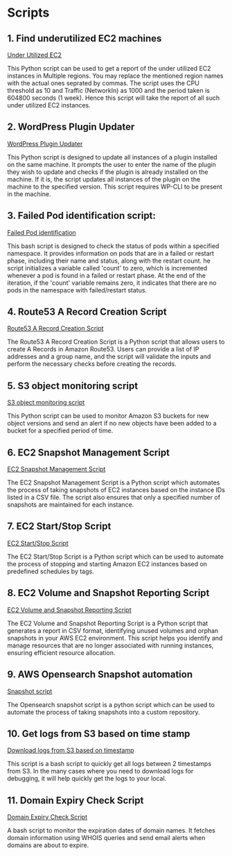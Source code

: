 # Scripts

## 1. Find underutilized EC2 machines
[Under Utilized EC2](/scripts/cpu_traffic_multi_region_under-utilized.py)

This Python script can be used to get a report of the under utilized EC2 instances in Multiple regions. You may replace the mentioned region names with the actual ones seprated by commas. The script uses the CPU threshold as 10 and Traffic (NetworkIn) as 1000 and the period taken is 604800 seconds (1 week). Hence this script will take the report of all such under utilized EC2 instances. 

## 2. WordPress Plugin Updater
[WordPress Plugin Updater](/scripts/WordPress_plugin_updater.py)

This Python script is designed to update all instances of a plugin installed on the same machine. It prompts the user to enter the name of the plugin they wish to update and checks if the plugin is already installed on the machine. If it is, the script updates all instances of the plugin on the machine to the specified version. This script requires WP-CLI to be present in the machine.

## 3. Failed Pod identification script:
[Failed Pod identification](/scripts/pod_restart_fail.sh)

This bash script is designed to check the status of pods within a specified namespace. It provides information on pods that are in a failed or restart phase, including their name and status, along with the restart count. he script initializes a variable called 'count' to zero, which is incremented whenever a pod is found in a failed or restart phase. At the end of the iteration, if the 'count' variable remains zero, it indicates that there are no pods in the namespace with failed/restart status.

## 4. Route53 A Record Creation Script
[Route53 A Record Creation Script](/scripts/route53-a-records/a-record.py)

The Route53 A Record Creation Script is a Python script that allows users to create A Records in Amazon Route53. Users can provide a list of IP addresses and a group name, and the script will validate the inputs and perform the necessary checks before creating the records.

## 5. S3 object monitoring script
[S3 object monitoring script](/scripts/s3object_check/s3object_check.py)

This Python script can be used to monitor Amazon S3 buckets for new object versions and send an alert if no new objects have been added to a bucket for a specified period of time.

## 6. EC2 Snapshot Management Script
[EC2 Snapshot Management Script](/scripts/ec2-dailysnapshots/ec2snapshot.py)

The EC2 Snapshot Management Script is a Python script which automates the process of taking snapshots of EC2 instances based on the instance IDs listed in a CSV file. The script also ensures that only a specified number of snapshots are maintained for each instance.

## 7. EC2 Start/Stop Script
[ EC2 Start/Stop Script](/scripts/ec2-stop-start/ec2_stop_start.py)

The EC2 Start/Stop Script is a Python script which can be used to automate the process of stopping and starting Amazon EC2 instances based on predefined schedules by tags.

## 8. EC2 Volume and Snapshot Reporting Script
[EC2 Volume and Snapshot Reporting Script](/scripts/unused_vol_and_orphan_snap_report/aws_utility_script.py)

The EC2 Volume and Snapshot Reporting Script is a Python script that generates a report in CSV format, identifying unused volumes and orphan snapshots in your AWS EC2 environment. This script helps you identify and manage resources that are no longer associated with running instances, ensuring efficient resource allocation.

## 9. AWS Opensearch Snapshot automation
[Snapshot script](/scripts/aws-opensearch-snapshot-automation/snapshot.py)

The Opensearch snapshot script is a python script which can be used to automate the process of taking snapshots into a custom repository.

## 10. Get logs from S3 based on time stamp
[Download logs from S3 based on timestamp](scripts/download_logs_from_s3.sh)

This script is a bash script to quickly get all logs between 2 timestamps from S3. In the many cases where you need to download logs for debugging, it will help quickly get the logs to your local.

## 11. Domain Expiry Check Script
[Domain Expiry Check Script](/scripts/domain-expiry-check/domain_expiry_checker.sh)

A bash script to monitor the expiration dates of domain names. It fetches domain information using WHOIS queries and send email alerts when domains are about to expire.